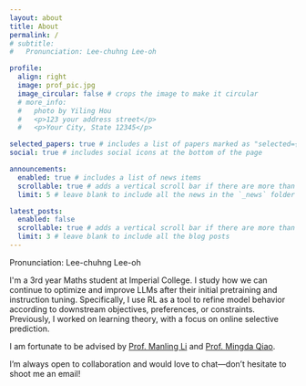 ```yaml
---
layout: about
title: About
permalink: /
# subtitle: 
#   Pronunciation: Lee-chuhng Lee-oh

profile:
  align: right
  image: prof_pic.jpg
  image_circular: false # crops the image to make it circular
  # more_info: 
  #   photo by Yiling Hou
  #   <p>123 your address street</p>
  #   <p>Your City, State 12345</p>

selected_papers: true # includes a list of papers marked as "selected={true}"
social: true # includes social icons at the bottom of the page

announcements:
  enabled: true # includes a list of news items
  scrollable: true # adds a vertical scroll bar if there are more than 3 news items
  limit: 5 # leave blank to include all the news in the `_news` folder

latest_posts:
  enabled: false
  scrollable: true # adds a vertical scroll bar if there are more than 3 new posts items
  limit: 3 # leave blank to include all the blog posts
---
```

Pronunciation: Lee-chuhng Lee-oh

I'm a 3rd year Maths student at Imperial College. I study how we can continue to optimize and improve LLMs after their initial pretraining and instruction tuning. Specifically, I use RL as a tool to refine model behavior according to downstream objectives, preferences, or constraints. Previously, I worked on learning theory, with a focus on online selective prediction. 

I am fortunate to be advised by [Prof. Manling Li](https://limanling.github.io/) and [Prof. Mingda Qiao](https://sites.google.com/site/acmonsterqiao/).

I’m always open to collaboration and would love to chat—don’t hesitate to shoot me an email!